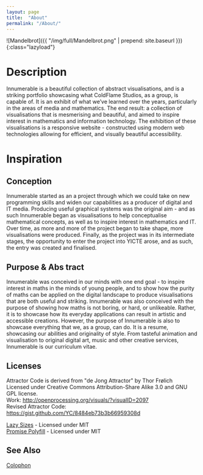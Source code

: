 ```yaml
---
layout: page
title:  "About"
permalink: "/About/"
---
```

![Mandelbrot]({{ "/img/full/Mandelbrot.png" | prepend: site.baseurl }}){:class="lazyload"}

Description
===========
Innumerable is a beautiful collection of abstract visualisations, and is a striking portfolio showcasing what ColdFlame Studios, as a group, is capable of. It is an exhibit of what we’ve learned over the years, particularly in the areas of media and mathematics. The end result: a collection of visualisations that is mesmerising and beautiful, and aimed to inspire interest in mathematics and information technology. 
The exhibition of these visualisations is a responsive website - constructed using modern web technologies allowing for efficient, and visually beautiful accessibility. 

Inspiration
===========

Conception
----------
Innumerable started as an a project through which we could take on new programming skills and widen our capabilities as a producer of digital and IT media. Producing useful graphical systems was the original aim - and as such Innumerable began as visualisations to help conceptualise mathematical concepts, as well as to inspire interest in mathematics and IT. Over time, as more and more of the project began to take shape, more visualisations were produced. Finally, as the project was in its intermediate stages, the opportunity to enter the project into YICTE arose, and as such, the entry was created and finalised. 

Purpose & Abs
tract
----------

Innumerable was conceived in our minds with one end goal - to inspire interest in maths in the minds of young people, and to show how the purity of maths can be applied on the digital landscape to produce visualisations that are both useful and striking. 
Innumerable was also conceived with the purpose of showing how maths is not boring, or hard, or unlikeable. Rather, it is to showcase how its everyday applications can result in artistic and accessible creations. 
However, the purpose of Innumerable is also to showcase everything that we, as a group, can do. It is a resume, showcasing our abilities and originality of style. From tasteful animation and visualisation to original digital art, music and other creative services, Innumerable is our curriculum vitae. 

Licenses
---------
Attractor Code is derived from "de Jong Attractor" by Thor Frølich  
Licensed under Creative Commons Attribution-Share Alike 3.0 and GNU GPL license.  
Work: http://openprocessing.org/visuals/?visualID=2097  
Revised Attractor Code: https://gist.github.com/YC/8484eb73b3b66959308d  

[Lazy Sizes](https://github.com/aFarkas/lazysizes) - Licensed under MIT   
[Promise Polyfill](https://github.com/taylorhakes/promise-polyfill) - Licensed under MIT  

See Also
---------
[Colophon](Colophon)